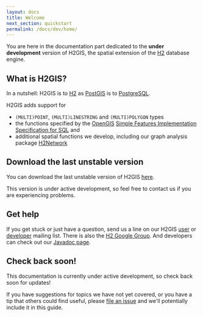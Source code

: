 ```yaml
---
layout: docs
title: Welcome
next_section: quickstart
permalink: /docs/dev/home/
---
```


You are here in the documentation part dedicated to the **under development** version of H2GIS, the spatial extension
of the [H2][] database engine.

## What is H2GIS?

In a nutshell: H2GIS is to [H2][] as [PostGIS][] is to [PostgreSQL][].

H2GIS adds support for

* `(MULTI)POINT`, `(MULTI)LINESTRING` and `(MULTI)POLYGON` types
* the functions specified by the [OpenGIS][] [Simple Features Implementation
  Specification for SQL][] and
* additional spatial functions we develop, including our graph analysis package
  [H2Network][]

## Download the last unstable version

You can download the last unstable version of H2GIS [here][]. 

This version is under active development, so feel free to contact us if you are experiencing problems.

## Get help

If you get stuck or just have a question, send us a line on our H2GIS [user][]
or [developer][] mailing list. There is also the [H2 Google Group][]. And
developers can check out our [Javadoc page][].

## Check back soon!

This documentation is currently under active development, so check back soon for updates!

If you have suggestions for topics we have not yet covered, or you have a tip that others could find useful,
please [file an issue][] and we'll potentially include it in this guide.

[H2]: http://www.h2database.com/
[PostGIS]: http://postgis.net/
[PostgreSQL]: http://www.postgresql.org/
[OpenGIS]: http://www.opengeospatial.org/
[Simple Features Implementation Specification for SQL]: http://www.opengeospatial.org/standards/sfs
[file an issue]: http://github.com/orbisgis/h2gis/issues/new
[here]: http://jenkins.orbisgis.org/job/H2GIS/lastSuccessfulBuild/artifact/h2gis-dist/target/h2gis-standalone-bin.zip
[user]: http://h2gis.1099522.n5.nabble.com/H2GIS-users-f2.html
[developer]: http://h2gis.1099522.n5.nabble.com/H2GIS-developers-f3.html
[H2 Google Group]: https://groups.google.com/forum/#!forum/h2-database
[Javadoc page]: http://javadoc.orbisgis.org/h2gis/1.3.1-SNAPSHOT/doxygen/
[H2Network]: ../h2network
